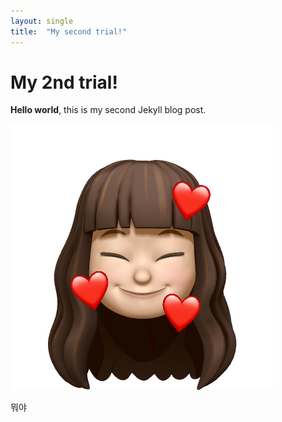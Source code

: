 ```yaml
---
layout: single
title:  "My second trial!"
---
```


# My 2nd trial!

**Hello world**, this is my second Jekyll blog post.


![p](../images/2022-03-07-second/p.png)

뭐야

